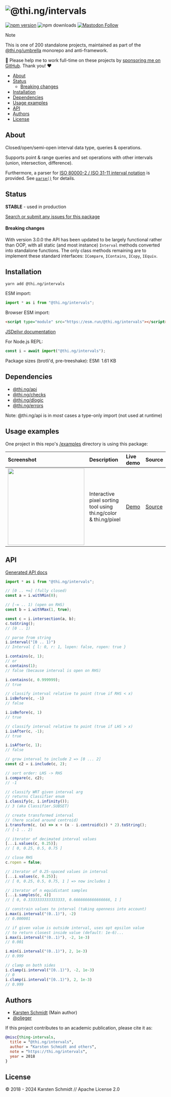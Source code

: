 <!-- This file is generated - DO NOT EDIT! -->
<!-- Please see: https://github.com/thi-ng/umbrella/blob/develop/CONTRIBUTING.md#changes-to-readme-files -->
# ![@thi.ng/intervals](https://media.thi.ng/umbrella/banners-20230807/thing-intervals.svg?d084bfb4)

[![npm version](https://img.shields.io/npm/v/@thi.ng/intervals.svg)](https://www.npmjs.com/package/@thi.ng/intervals)
![npm downloads](https://img.shields.io/npm/dm/@thi.ng/intervals.svg)
[![Mastodon Follow](https://img.shields.io/mastodon/follow/109331703950160316?domain=https%3A%2F%2Fmastodon.thi.ng&style=social)](https://mastodon.thi.ng/@toxi)

> [!NOTE]
> This is one of 200 standalone projects, maintained as part
> of the [@thi.ng/umbrella](https://github.com/thi-ng/umbrella/) monorepo
> and anti-framework.
>
> 🚀 Please help me to work full-time on these projects by [sponsoring me on
> GitHub](https://github.com/sponsors/postspectacular). Thank you! ❤️

- [About](#about)
- [Status](#status)
    - [Breaking changes](#breaking-changes)
- [Installation](#installation)
- [Dependencies](#dependencies)
- [Usage examples](#usage-examples)
- [API](#api)
- [Authors](#authors)
- [License](#license)

## About

Closed/open/semi-open interval data type, queries & operations.

Supports point & range queries and set operations with other intervals
(union, intersection, difference).

Furthermore, a parser for [ISO 80000-2 / ISO 31-11 interval
notation](https://en.wikipedia.org/wiki/ISO_31-11#Sets) is provided. See
[`parse()`](https://docs.thi.ng/umbrella/intervals/functions/parse.html) for
details.

## Status

**STABLE** - used in production

[Search or submit any issues for this package](https://github.com/thi-ng/umbrella/issues?q=%5Bintervals%5D+in%3Atitle)

#### Breaking changes

With version 3.0.0 the API has been updated to be largely functional rather than
OOP, with all static (and most instance) `Interval` methods converted into
standalone functions. The only class methods remaining are to implement these
standard interfaces: `ICompare`, `IContains`, `ICopy`, `IEquiv`.

## Installation

```bash
yarn add @thi.ng/intervals
```

ESM import:

```ts
import * as i from "@thi.ng/intervals";
```

Browser ESM import:

```html
<script type="module" src="https://esm.run/@thi.ng/intervals"></script>
```

[JSDelivr documentation](https://www.jsdelivr.com/)

For Node.js REPL:

```js
const i = await import("@thi.ng/intervals");
```

Package sizes (brotli'd, pre-treeshake): ESM: 1.61 KB

## Dependencies

- [@thi.ng/api](https://github.com/thi-ng/umbrella/tree/develop/packages/api)
- [@thi.ng/checks](https://github.com/thi-ng/umbrella/tree/develop/packages/checks)
- [@thi.ng/dlogic](https://github.com/thi-ng/umbrella/tree/develop/packages/dlogic)
- [@thi.ng/errors](https://github.com/thi-ng/umbrella/tree/develop/packages/errors)

Note: @thi.ng/api is in _most_ cases a type-only import (not used at runtime)

## Usage examples

One project in this repo's
[/examples](https://github.com/thi-ng/umbrella/tree/develop/examples)
directory is using this package:

| Screenshot                                                                                                           | Description                                                      | Live demo                                           | Source                                                                           |
|:---------------------------------------------------------------------------------------------------------------------|:-----------------------------------------------------------------|:----------------------------------------------------|:---------------------------------------------------------------------------------|
| <img src="https://raw.githubusercontent.com/thi-ng/umbrella/develop/assets/examples/pixel-sorting.png" width="240"/> | Interactive pixel sorting tool using thi.ng/color & thi.ng/pixel | [Demo](https://demo.thi.ng/umbrella/pixel-sorting/) | [Source](https://github.com/thi-ng/umbrella/tree/develop/examples/pixel-sorting) |

## API

[Generated API docs](https://docs.thi.ng/umbrella/intervals/)

```ts
import * as i from "@thi.ng/intervals";

// [0 .. +∞] (fully closed)
const a = i.withMin(0);

// [-∞ .. 1) (open on RHS)
const b = i.withMax(1, true);

const c = i.intersection(a, b);
c.toString();
// [0 .. 1)

// parse from string
i.interval("[0 .. 1)")
// Interval { l: 0, r: 1, lopen: false, ropen: true }

i.contains(c, 1);
// or
c.contains(1);
// false (because interval is open on RHS)

i.contains(c, 0.999999);
// true

// classify interval relative to point (true if RHS < x)
i.isBefore(c, -1)
// false

i.isBefore(c, 1)
// true

// classify interval relative to point (true if LHS > x)
i.isAfter(c, -1);
// true

i.isAfter(c, 1);
// false

// grow interval to include 2 => [0 ... 2]
const c2 = i.include(c, 2);

// sort order: LHS -> RHS
i.compare(c, c2);
// -1

// classify WRT given interval arg
// returns Classifier enum
i.classify(c, i.infinity());
// 3 (aka Classifier.SUBSET)

// create transformed interval
// (here scaled around centroid)
i.transform(c, (x) => x + (x - i.centroid(c)) * 2).toString();
// [-1 .. 2)

// iterator of decimated interval values
[...i.values(c, 0.25)];
// [ 0, 0.25, 0.5, 0.75 ]

// close RHS
c.ropen = false;

// iterator of 0.25-spaced values in interval
[...i.values(c, 0.25)];
// [ 0, 0.25, 0.5, 0.75, 1 ] => now includes 1

// iterator of n equidistant samples
[...i.samples(c, 4)]
// [ 0, 0.3333333333333333, 0.6666666666666666, 1 ]

// constrain values to interval (taking openness into account)
i.max(i.interval("(0..1)"), -2)
// 0.000001

// if given value is outside interval, uses opt epsilon value
// to return closest inside value (default: 1e-6)...
i.max(i.interval("(0..1)"), -2, 1e-3)
// 0.001

i.min(i.interval("(0..1)"), 2, 1e-3)
// 0.999

// clamp on both sides
i.clamp(i.interval("[0..1)"), -2, 1e-3)
// 0
i.clamp(i.interval("[0..1)"), 2, 1e-3)
// 0.999
```

## Authors

- [Karsten Schmidt](https://thi.ng) (Main author)
- [@oljeger](https://github.com/oljeger)

If this project contributes to an academic publication, please cite it as:

```bibtex
@misc{thing-intervals,
  title = "@thi.ng/intervals",
  author = "Karsten Schmidt and others",
  note = "https://thi.ng/intervals",
  year = 2018
}
```

## License

&copy; 2018 - 2024 Karsten Schmidt // Apache License 2.0
